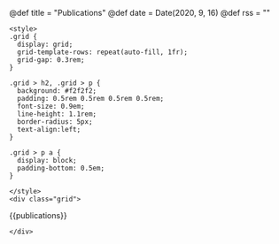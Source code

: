 @def title = "Publications"
@def date = Date(2020, 9, 16)
@def rss = ""


~~~
<style>
.grid {
  display: grid;
  grid-template-rows: repeat(auto-fill, 1fr);
  grid-gap: 0.3rem;
}

.grid > h2, .grid > p {
  background: #f2f2f2;
  padding: 0.5rem 0.5rem 0.5rem 0.5rem;
  font-size: 0.9em;
  line-height: 1.1rem;
  border-radius: 5px;
  text-align:left;
}

.grid > p a {
  display: block;
  padding-bottom: 0.5em;
}

</style>
<div class="grid">
~~~

{{publications}}

~~~
</div>
~~~
